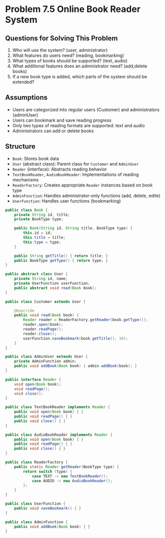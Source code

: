 # Problem 7.5 Online Book Reader System

## Questions for Solving This Problem
1. Who will use the system? (user, administrator)
2. What features do users need? (reading, bookmarking)
3. What types of books should be supported? (text, audio)
4. What additional features does an administrator need? (add,delete books)
5. If a new book type is added, which parts of the system should be extended?

## Assumptions
- Users are categorized into regular users (Customer) and administrators (adminUser)
- Users can bookmark and save reading progress
- Only two types of reading formats are supported: text and audio
- Administrators can add or delete books

## Structure
- `Book`: Stores book data
- `User` (abstract class): Parent class for `Customer` and `AdminUser`
- `Reader` (interface): Abstracts reading behavior
- `TextBookReader`, `AudioBookReader`: Implementations of reading mechanisms
- `ReaderFactory`: Creates appropriate `Reader` instances based on book type
- `AdminFunction`: Handles administrator-only functions (add, delete, edite)
- `UserFunction`: Handles user functions (bookmarking)

```java
public class Book {
    private String id, title;
    private BookType type;

    public Book(String id, String title, BookType type) {
        this.id = id;
        this.title = title;
        this.type = type;
    }

    public String getTitle() { return title; }
    public BookType getType() { return type; }
}

public abstract class User {
    private String id, name;
    private UserFunction userFunction;
    public abstract void read(Book book);
}

public class Customer extends User {

    @Override
    public void read(Book book) {
        Reader reader = ReaderFactory.getReader(book.getType());
        reader.open(book);
        reader.readPage();
        reader.close();
        userFunction.saveBookmark(book.getTitle(), 10);
    }
}

public class AdminUser extends User {
    private AdminFunction admin;
    public void addBook(Book book) { admin.addBook(book); }
}

public interface Reader {
    void open(Book book);
    void readPage();
    void close();
}

public class TextBookReader implements Reader {
    public void open(Book book) { }
    public void readPage() { }
    public void close() { }
}

public class AudioBookReader implements Reader {
    public void open(Book book) { }
    public void readPage() { }
    public void close() { }
}

public class ReaderFactory {
    public static Reader getReader(BookType type) {
        return switch (type) {
            case TEXT -> new TextBookReader();
            case AUDIO -> new AudioBookReader();
        };
    }
}

public class UserFunction {
    public void saveBookmark() { }
}

public class AdminFunction {
    public void addBook(Book book) { }
}
```

